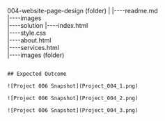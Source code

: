 004-website-page-design (folder)
|
|----readme.md                   
|----images               
|----solution
        |----index.html  
        |----style.css   
        |----about.html  
        |----services.html 		
        |----images (folder)
```

## Expected Outcome

![Project 006 Snapshot](Project_004_1.png)

![Project 006 Snapshot](Project_004_2.png)

![Project 006 Snapshot](Project_004_3.png)


